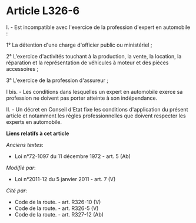 # Article L326-6

I. - Est incompatible avec l'exercice de la profession d'expert en automobile :

1° La détention d'une charge d'officier public ou ministériel ;

2° L'exercice d'activités touchant à la production, la vente, la location, la réparation et la représentation de véhicules à
moteur et des pièces accessoires ;

3° L'exercice de la profession d'assureur ;

I bis. - Les conditions dans lesquelles un expert en automobile exerce sa profession ne doivent pas porter atteinte à son
indépendance. 

II. - Un décret en Conseil d'Etat fixe les conditions d'application du présent article et notamment les règles
professionnelles que doivent respecter les experts en automobile.

**Liens relatifs à cet article**

_Anciens textes_:

  - Loi n°72-1097 du 11 décembre 1972 - art. 5 (Ab)

_Modifié par_:

  - Loi n°2011-12 du 5 janvier 2011 - art. 7 (V)

_Cité par_:

  - Code de la route. - art. R326-10 (V)
  - Code de la route. - art. R326-5 (V)
  - Code de la route. - art. R327-12 (Ab)
